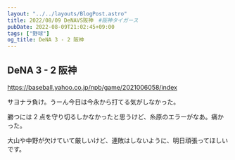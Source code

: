 ```yaml
---
layout: "../../layouts/BlogPost.astro"
title: 2022/08/09 DeNAVS阪神　#阪神タイガース
pubDate: 2022-08-09T21:02:45+09:00
tags: ["野球"]
og_title: DeNA 3 - 2 阪神
---
```


## DeNA 3 - 2 阪神

https://baseball.yahoo.co.jp/npb/game/2021006058/index

サヨナラ負け。うーん今日は今永から打てる気がしなかった。

勝つには 2 点を守り切るしかなかったと思うけど、糸原のエラーがなあ。痛かった。

大山や中野が欠けていて厳しいけど、連敗はしないように、明日頑張ってほしいです。
